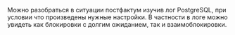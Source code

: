 Можно разобраться в ситуации постфактум изучив лог PostgreSQL, при условии что произведены нужные настройки.
В частности в логе можно увидеть как блокировки с долгим ожиданием, так и взаимоблокировки.